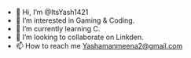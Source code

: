 - 👋 Hi, I’m @ItsYash1421
- 👀 I’m interested in Gaming & Coding.
- 🌱 I’m currently learning C.
- 💞️ I’m looking to collaborate on Linkden.
- 📫 How to reach me Yashamanmeena2@gmail.com

<!---
ItsYash1421/ItsYash1421 is a ✨ special ✨ repository because its `README.md` (this file) appears on your GitHub profile.
You can click the Preview link to take a look at your changes.
--->
